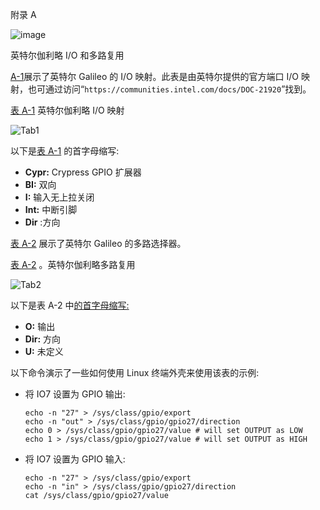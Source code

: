 附录 A

![image](images/frontdot.jpg)

英特尔伽利略 I/O 和多路复用

[A-1](#Tab1)展示了英特尔 Galileo 的 I/O 映射。此表是由英特尔提供的官方端口 I/O 映射，也可通过访问“`https://communities.intel.com/docs/DOC-21920`”找到。

[表 A-1](#_Tab1) 英特尔伽利略 I/O 映射

![Tab1](images/TableA-1.jpg)

以下是[表 A-1](#Tab1) 的首字母缩写:

*   **Cypr:** Crypress GPIO 扩展器
*   **BI:** 双向
*   **I:** 输入无上拉关闭
*   **Int:** 中断引脚
*   **Dir** :方向

[表 A-2](#Tab2) 展示了英特尔 Galileo 的多路选择器。

[表 A-2](#_Tab2) 。英特尔伽利略多路复用

![Tab2](images/TableA-2.jpg)

以下是表 A-2 中[的首字母缩写:](#Tab2)

*   **O:** 输出
*   **Dir:** 方向
*   **U:** 未定义

以下命令演示了一些如何使用 Linux 终端外壳来使用该表的示例:

*   将 IO7 设置为 GPIO 输出:

    ```
    echo -n "27" > /sys/class/gpio/export
    echo -n "out" > /sys/class/gpio/gpio27/direction
    echo 0 > /sys/class/gpio/gpio27/value # will set OUTPUT as LOW
    echo 1 > /sys/class/gpio/gpio27/value # will set OUTPUT as HIGH
    ```

*   将 IO7 设置为 GPIO 输入:

    ```
    echo -n "27" > /sys/class/gpio/export
    echo -n "in" > /sys/class/gpio/gpio27/direction
    cat /sys/class/gpio/gpio27/value
    ```